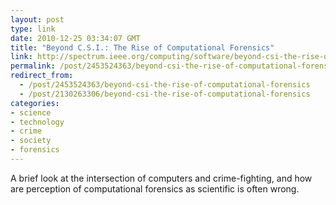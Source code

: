 ```yaml
---
layout: post
type: link
date: 2010-12-25 03:34:07 GMT
title: "Beyond C.S.I.: The Rise of Computational Forensics"
link: http://spectrum.ieee.org/computing/software/beyond-csi-the-rise-of-computational-forensics/0
permalink: /post/2453524363/beyond-csi-the-rise-of-computational-forensics
redirect_from: 
  - /post/2453524363/beyond-csi-the-rise-of-computational-forensics
  - /post/2130263306/beyond-csi-the-rise-of-computational-forensics
categories:
- science
- technology
- crime
- society
- forensics
---
```

A brief look at the intersection of computers and crime-fighting, and how are perception of computational forensics as scientific is often wrong.